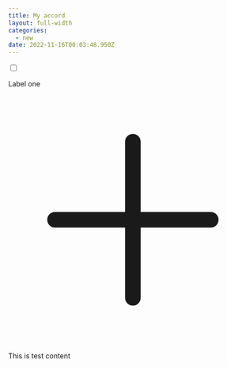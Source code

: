 ```yaml
---
title: My accord
layout: full-width
categories:
  - new
date: 2022-11-16T00:03:48.950Z
---
```

<head><meta charset="UTF-8"><meta name="viewport" content="width=device-width, initial-scale=1.0"><meta http-equiv="X-UA-Compatible" content="ie=edge"><meta name="viewport" content="width=device-width, initial-scale=1.0"><link href="https://unpkg.com/tailwindcss@^2/dist/tailwind.min.css"rel="stylesheet"/><script src="https://cdn.tailwindcss.com"></script><script src="https://ajax.googleapis.com/ajax/libs/jquery/3.3.1/jquery.min.js"></script><script src="https://unpkg.com/tailwindcss-jit-cdn"></script></head>

<body>

<div class="shadow-md w-full mx-auto mt-4">

<!--Tab1-->

<div class="overflow-hidden border-t">

<label>

<input class ="absolute opacity-0 peer" type="checkbox" />

<p class="p-5 inline-block">Label one</p>

<svg xmlns="http://www.w3.org/2000/svg" class="h-6 w-6 inline-block float-right mt-5 mr-2 border-2 rounded-full peer-checked:rotate-45 peer-checked:bg-indigo" fill="none" viewBox="0 0 24 24" stroke-width="1.5" stroke="currentColor" class="w-6 h-6">

<path stroke-linecap="round" stroke-linejoin="round" d="M12 4.5v15m7.5-7.5h-15" />

</svg>

<div class="bg-gray-300 max-h-0 peer-checked:max-h-screen "><p class="p-5">This is test content</p>

</div>

</label>

<!--Tab2-->

<div></div>

<!--Tab3-->

<div></div>

</div>

</body>

</html>